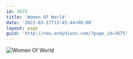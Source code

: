 ```yaml
---
id: 3675
title: 'Women Of World'
date: '2023-03-17T13:45:44+00:00'
layout: page
guid: 'http://new.andydixon.com/?page_id=3675'
---
```


![Women Of World](https://i0.wp.com/assets.g8x2.ldn.idrivee2-23.com/posters/Women%20Of%20World%2001.jpg?w=1200&ssl=1 "Women Of World")